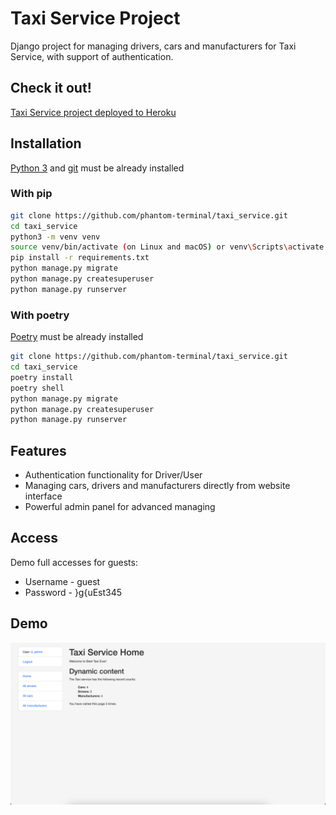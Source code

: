 # Taxi Service Project

Django project for managing drivers, cars and manufacturers for Taxi Service, with support of authentication.

## Check it out!

[Taxi Service project deployed to Heroku](https://taxi-service-d.herokuapp.com/)

## Installation

[Python 3](https://www.python.org/downloads/) and [git](https://git-scm.com/book/en/v2/Getting-Started-Installing-Git) must be already installed

### With pip

```bash
git clone https://github.com/phantom-terminal/taxi_service.git
cd taxi_service
python3 -m venv venv
source venv/bin/activate (on Linux and macOS) or venv\Scripts\activate (on Windows)
pip install -r requirements.txt
python manage.py migrate
python manage.py createsuperuser
python manage.py runserver
```

### With poetry

[Poetry](https://python-poetry.org/docs/#installation) must be already installed

```bash
git clone https://github.com/phantom-terminal/taxi_service.git
cd taxi_service
poetry install
poetry shell
python manage.py migrate
python manage.py createsuperuser
python manage.py runserver
```

## Features

* Authentication functionality for Driver/User
* Managing cars, drivers and manufacturers directly from website interface
* Powerful admin panel for advanced managing

## Access

Demo full accesses for guests: 
* Username - guest
* Password - }g{uEst345

## Demo

![Website Interface](demo.png)
